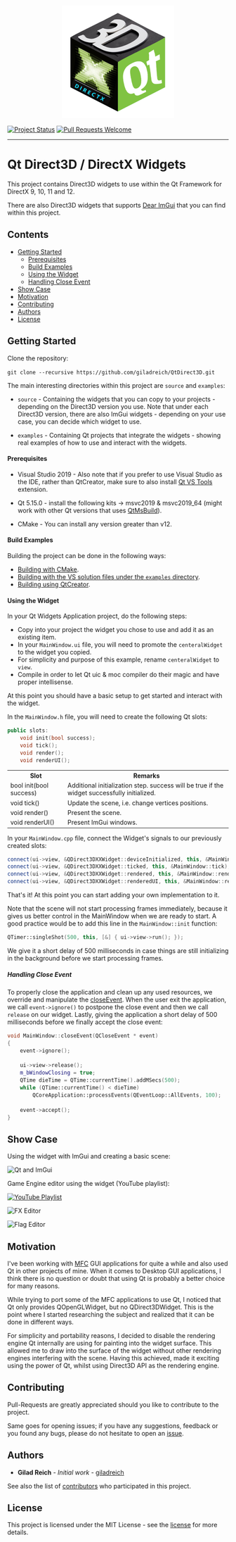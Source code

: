 
<p align="center"><img src="/media/qt_dx_cube.png" width=256 height=256></p>

[![Project Status](https://github.com/giladreich/QtDirect3D/workflows/build/badge.svg)](https://github.com/giladreich/QtDirect3D/actions) [![Pull Requests Welcome](https://img.shields.io/badge/PRs-welcome-brightgreen.svg)](http://makeapullrequest.com)

---

# Qt Direct3D / DirectX Widgets

This project contains Direct3D widgets to use within the Qt Framework for DirectX 9, 10, 11 and 12.

There are also Direct3D widgets that supports [Dear ImGui](https://github.com/ocornut/imgui) that you can find within this project.


## Contents

- [Getting Started](#getting-started)
  * [Prerequisites](#prerequisites)
  * [Build Examples](#build-examples)
  * [Using the Widget](#using-the-widget)
  * [Handling Close Event](#handling-close-event)
- [Show Case](#show-case)
- [Motivation](#motivation)
- [Contributing](#contributing)
- [Authors](#authors)
- [License](#license)

## Getting Started

Clone the repository:

`git clone --recursive https://github.com/giladreich/QtDirect3D.git`

The main interesting directories within this project are `source` and `examples`:

* `source` - Containing the widgets that you can copy to your projects - depending on the Direct3D version you use. Note that under each Direct3D version, there are also ImGui widgets - depending on your use case, you can decide which widget to use.

* `examples` - Containing Qt projects that integrate the widgets - showing real examples of how to use and interact with the widgets.


#### Prerequisites

* Visual Studio 2019 - Also note that if you prefer to use Visual Studio as the IDE, rather than QtCreator, make sure to also install [Qt VS Tools](https://marketplace.visualstudio.com/items?itemName=TheQtCompany.QtVisualStudioTools-19123) extension.

* Qt 5.15.0 - install the following kits -> msvc2019 & msvc2019_64 (might work with other Qt versions that uses [QtMsBuild](https://www.qt.io/blog/2018/01/24/qt-visual-studio-new-approach-based-msbuild)).

* CMake - You can install any version greater than v12.

#### Build Examples

Building the project can be done in the following ways:
* [Building with CMake](/docs/BUILD.md/#building-using-cmake).
* [Building with the VS solution files under the `examples` directory](/docs/BUILD.md/#building-using-visual-studio).
* [Building using QtCreator](/docs/BUILD.md/#building-using-qtcreator).

#### Using the Widget

In your Qt Widgets Application project, do the following steps:

* Copy into your project the widget you chose to use and add it as an existing item.
* In your `MainWindow.ui` file, you will need to promote the `centeralWidget` to the widget you copied.
* For simplicity and purpose of this example, rename `centeralWidget` to `view`.
* Compile in order to let Qt uic & moc compiler do their magic and have proper intellisense.

At this point you should have a basic setup to get started and interact with the widget.

In the `MainWindow.h` file, you will need to create the following Qt slots:
```cpp
public slots:
    void init(bool success);
    void tick();
    void render();
    void renderUI();
```
<table width=100%>
  <tr>
    <th>Slot</th>
    <th>Remarks</th>
  </tr>
  <tr>
    <td>bool init(bool success)</td>
    <td>Additional initialization step. success will be true if the widget successfully initialized.</td>
  </tr>
  <tr>
    <td>void tick()</td>
    <td>Update the scene, i.e. change vertices positions.</td>
  </tr>
  <tr>
    <td>void render()</td>
    <td>Present the scene.</td>
  </tr>
  <tr>
    <td>void renderUI()</td>
    <td>Present ImGui windows.</td>
  </tr>
</table>

In your `MainWindow.cpp` file, connect the Widget's signals to our previously created slots:
```cpp
connect(ui->view, &QDirect3DXXWidget::deviceInitialized, this, &MainWindow::init);
connect(ui->view, &QDirect3DXXWidget::ticked, this, &MainWindow::tick);
connect(ui->view, &QDirect3DXXWidget::rendered, this, &MainWindow::render);
connect(ui->view, &QDirect3DXXWidget::renderedUI, this, &MainWindow::renderUI);
```

That's it! At this point you can start adding your own implementation to it.

Note that the scene will not start processing frames immediately, because it gives us better control in the MainWindow when we are ready to start. A good practice would be to add this line in the `MainWindow::init` function:

```cpp
QTimer::singleShot(500, this, [&] { ui->view->run(); });
```

We give it a short delay of 500 milliseconds in case things are still initializing in the background before we start processing frames.

##### Handling Close Event

To properly close the application and clean up any used resources, we override and manipulate the [closeEvent](http://doc.qt.io/archives/qt-4.8/qcloseevent.html). When the user exit the application, we call `event->ignore()` to postpone the close event and then we call `release` on our widget. Lastly, giving the application a short delay of 500 milliseconds before we finally accept the close event:

```cpp
void MainWindow::closeEvent(QCloseEvent * event)
{
	event->ignore();

	ui->view->release();
	m_bWindowClosing = true;
	QTime dieTime = QTime::currentTime().addMSecs(500);
	while (QTime::currentTime() < dieTime)
		QCoreApplication::processEvents(QEventLoop::AllEvents, 100);

	event->accept();
}
```

## Show Case

Using the widget with ImGui and creating a basic scene:

![Qt and ImGui](/media/Qt_and_ImGui.gif)

Game Engine editor using the widget (YouTube playlist):

[![YouTube Playlist](https://i.imgur.com/3wEI0cl.jpg)](https://www.youtube.com/playlist?list=PLDwf9d3YRfPEEA7RwwMjd3O8UzhY5-abR)

![FX Editor](https://i.imgur.com/JvoPR66.png)

![Flag Editor](https://i.imgur.com/eVxLK5X.png)


## Motivation

I've been working with [MFC](https://en.wikipedia.org/wiki/Microsoft_Foundation_Class_Library) GUI applications for quite a while and also used Qt in other projects of mine. When it comes to Desktop GUI applications, I think there is no question or doubt that using Qt is probably a better choice for many reasons.

While trying to port some of the MFC applications to use Qt, I noticed that Qt only provides QOpenGLWidget, but no QDirect3DWidget. This is the point where I started researching the subject and realized that it can be done in different ways.

For simplicity and portability reasons, I decided to disable the rendering engine Qt internally are using for painting into the widget surface. This allowed me to draw into the surface of the widget without other rendering engines interfering with the scene. Having this achieved, made it exciting using the power of Qt, whilst using Direct3D API as the rendering engine.


## Contributing

Pull-Requests are greatly appreciated should you like to contribute to the project.

Same goes for opening issues; if you have any suggestions, feedback or you found any bugs, please do not hesitate to open an [issue](https://github.com/giladreich/QtDirect3D/issues).


## Authors

* **Gilad Reich** - *Initial work* - [giladreich](https://github.com/giladreich)

See also the list of [contributors](https://github.com/giladreich/QtDirect3D/graphs/contributors) who participated in this project.


## License

This project is licensed under the MIT License - see the [license](/docs/LICENSE) for more details.

